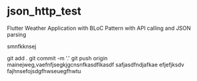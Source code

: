 # json_http_test
 Flutter Weather Application with BLoC Pattern with API calling and JSON parsing












smnfkknsej


git add .
git commit -m '.'
git push origin mainejweg,vaefnfjsegkjgcnsnfkasdflkasdf
safjasdfndjafkae
efjefjksdv fajhnsefojsdgfhwseuegfhwtu